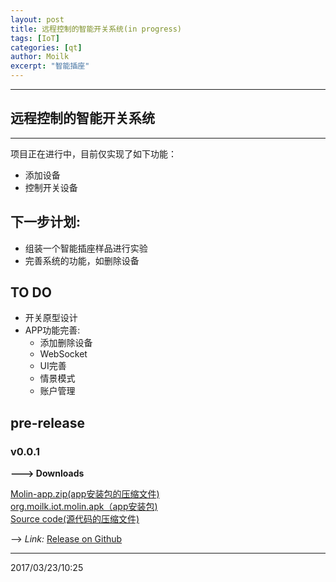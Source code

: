 ```yaml
---
layout: post
title: 远程控制的智能开关系统(in progress)
tags: [IoT]
categories: [qt]
author: Moilk 
excerpt: "智能插座"
---
```


-------------------------------
## 远程控制的智能开关系统  
-------------------------------

项目正在进行中，目前仅实现了如下功能：  

- 添加设备  
- 控制开关设备  

## 下一步计划:  

- 组装一个智能插座样品进行实验  
- 完善系统的功能，如删除设备  

## TO DO  

- 开关原型设计  
- APP功能完善:  
	+ 添加删除设备  
	+ WebSocket  
	+ UI完善  
	+ 情景模式  
	+ 账户管理  

## pre-release  

### v0.0.1  

**---> Downloads**  

[Molin-app.zip(app安装包的压缩文件)](https://codeload.github.com/Moilk/Molin/zip/app)  
[org.moilk.iot.molin.apk（app安装包)](https://github.com/Moilk/Molin/releases/download/v0.0.1/org.moilk.iot.molin.apk)  
[Source code(源代码的压缩文件)](https://github.com/Moilk/Molin/archive/v0.0.1.zip)  

--> *Link:* [Release on Github](https://github.com/Moilk/Molin/releases)  

------------------------------
2017/03/23/10:25